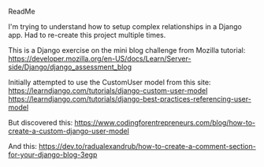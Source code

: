 ReadMe

I'm trying to understand how to setup complex relationships in a Django app. Had to re-create this project multiple times.

This is a Django exercise on the mini blog challenge from Mozilla tutorial:
https://developer.mozilla.org/en-US/docs/Learn/Server-side/Django/django_assessment_blog

Initially attempted to use the CustomUser model from this site: 
https://learndjango.com/tutorials/django-custom-user-model
https://learndjango.com/tutorials/django-best-practices-referencing-user-model

But discovered this:
https://www.codingforentrepreneurs.com/blog/how-to-create-a-custom-django-user-model

And this:
https://dev.to/radualexandrub/how-to-create-a-comment-section-for-your-django-blog-3egp